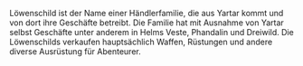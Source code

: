 Löwenschild ist der Name einer Händlerfamilie, die aus Yartar kommt und von dort ihre Geschäfte betreibt. Die Familie hat mit Ausnahme von Yartar selbst Geschäfte unter anderem in Helms Veste, Phandalin und Dreiwild. Die Löwenschilds verkaufen hauptsächlich Waffen, Rüstungen und andere diverse Ausrüstung für Abenteurer.